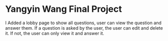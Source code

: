 # Yangyin Wang Final Project

I Added a lobby page to show all questions, user can view the question and answer them.
If a question is asked by the user, the user can edit and delete it. If not, the user can only view it and answer it.
